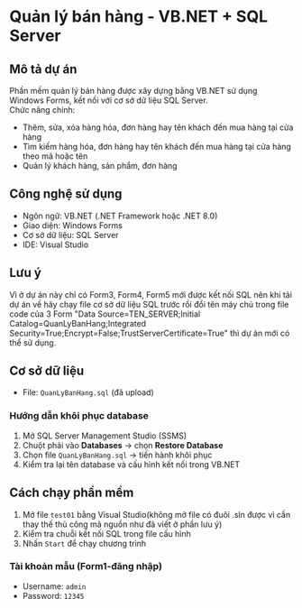# Quản lý bán hàng - VB.NET + SQL Server
## Mô tả dự án
Phần mềm quản lý bán hàng được xây dựng bằng VB.NET sử dụng Windows Forms, kết nối với cơ sở dữ liệu SQL Server.  
Chức năng chính:
- Thêm, sửa, xóa hàng hóa, đơn hàng hay tên khách đến mua hàng tại cửa hàng
- Tìm kiếm hàng hóa, đơn hàng hay tên khách đến mua hàng tại cửa hàng theo mã hoặc tên
- Quản lý khách hàng, sản phẩm, đơn hàng
## Công nghệ sử dụng
- Ngôn ngữ: VB.NET (.NET Framework hoặc .NET 8.0)
- Giao diện: Windows Forms
- Cơ sở dữ liệu: SQL Server
- IDE: Visual Studio
## Lưu ý 
Vì ở dự án này chỉ có Form3, Form4, Form5 mới được kết nối SQL nên khi tải dự án về hãy chạy file cơ sở dữ liệu SQL trước rồi đổi tên máy chủ trong file code của 3 Form "Data Source=TEN_SERVER;Initial Catalog=QuanLyBanHang;Integrated Security=True;Encrypt=False;TrustServerCertificate=True" thì dự án mới có thể sử dụng.
## Cơ sở dữ liệu
- File: `QuanLyBanHang.sql` (đã upload)
### Hướng dẫn khôi phục database
1. Mở SQL Server Management Studio (SSMS)
2. Chuột phải vào **Databases** → chọn **Restore Database**
3. Chọn file `QuanLyBanHang.sql` → tiến hành khôi phục
4. Kiểm tra lại tên database và cấu hình kết nối trong VB.NET
## Cách chạy phần mềm
1. Mở file `test01` bằng Visual Studio(không mở file có đuôi .sln được vì cần thay thế thủ công mã nguồn như đã viết ở phần lưu ý)
2. Kiểm tra chuỗi kết nối SQL trong file cấu hình
3. Nhấn `Start` để chạy chương trình
### Tài khoản mẫu (Form1-đăng nhập)
- Username: `admin`
- Password: `12345`
